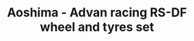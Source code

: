 ---
layout: product
title: "Aoshima - Advan racing RS-DF wheel and tyres set"
price: "TBA" 
desc: "N/A"
img_path: "/assets/img/AO09017.webp"
brand: "N/A"
available: false
special_offer: false
new: false
soon: false
cat: "010000"
subcat: "013700"
subsubcat: "0N/A"
sifra: "AO09017"
popular: false
spec: false
---